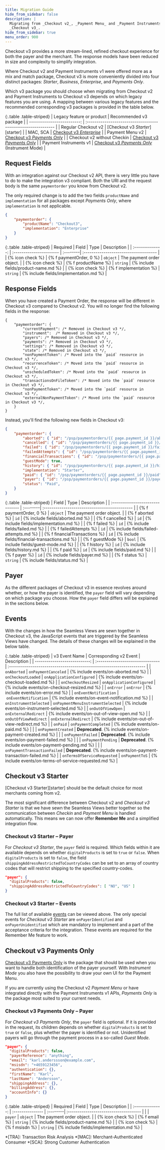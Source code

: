 ```yaml
---
title: Migration Guide
hide_from_sidebar: false
description: |
  Migrating from _Checkout v2_, _Payment Menu_ and _Payment Instruments_ to
  _Checkout v3_.
hide_from_sidebar: true
menu_order: 900
---
```


Checkout v3 provides a more stream-lined, refined checkout experience for both
the payer and the merchant. The response models have been reduced in size and
complexity to simplify integration.

Where Checkout v2 and Payment Instruments v1 were offered more as a mix and
match package, Checkout v3 is more conveniently divided into four distinct
packages: _Starter_, _Business_, _Enterprise_, and _Payments Only_.

Which v3 package you should choose when migrating from Checkout v2 and Payment
Instruments to Checkout v3 depends on which legacy features you are using. A
mapping between various legacy features and the recommended corresponding v3
packages is provided in the table below.

{:.table .table-striped}
| Legacy feature or product   | Recommended v3 package                                         |
| --------------------------: | :------------------------------------------------------------- |
| Regular Checkout v2         | [Checkout v3 _Starter_][starter]                               |
| MAC, SCA                    | [Checkout v3 _Enterprise_][enterprise]                         |
| Payment Menu v2             | [Checkout v3 _Payments Only_][payments-only]                   |
| Checkout v2 without Checkin | [Checkout v3 _Payments Only_][payments-only]                   |
| Payment Instruments v1      | [Checkout v3 _Payments Only_][payments-only] (Instrument Mode) |

## Request Fields

With an integration against our Checkout v2 API, there is very little you have
to do to make the integration v3 compliant. Both the URI and the request body
is the same `paymentorder` you know from Checkout v2.

The only required change is to add the two fields `productName` and
`implementation` for all packages except _Payments Only_, where `implementation`
is not applicable.

```json
{
    "paymentorder": {
        "productName": "Checkout3",
        "implementation": "Enterprise"
    }
}
```

{:.table .table-striped}
| Required         | Field                    | Type     | Description                            |
| :--------------: | :----------------------- | :--------| :------------------------------------- |
| {% icon check %} | {% f paymentOrder, 0 %}           | `object` | The payment order object.              |
| {% icon check %} | {% f productName %}    | `string` | {% include fields/product-name.md %}    |
| {% icon check %} | {% f implementation %} | `string` | {% include fields/implementation.md %} |

## Response Fields

When you have created a Payment Order, the response will be different in
Checkout v3 compared to Checkout v2. You will no longer find the following
fields in the response:

```jsonc
{
    "paymentorder": {
        "currentPayment": /* Removed in Checkout v3 */,
        "instrument":  /* Removed in Checkout v3 */,
        "payers": /* Removed in Checkout v3 */,
        "payments": /* Removed in Checkout v3 */,
        "settings": /* Removed in Checkout v3 */,
        "state": /* Removed in Checkout v3 */,
        "nonPaymentToken": /* Moved into the `paid` resource in Checkout v3 */,
        "recurrenceToken": /* Moved into the `paid` resource in Checkout v3 */,
        "unscheduledToken": /* Moved into the `paid` resource in Checkout v3 */,
        "transactionsOnFileToken": /* Noved into the `paid` resource in Checkout v3 */,
        "nonPaymentToken": /* Moved into the `paid` resource in Checkout v3 */,
        "externalNonPaymentToken": /* Moved into the `paid` resource in Checkout v3 */,
    }
}
```

Instead, you'll find the following new fields in Checkout v3:

```json
{
    "paymentorder": {
        "aborted": { "id": "/psp/paymentorders/{{ page.payment_id }}/aborted" },
        "cancelled": { "id": "/psp/paymentorders/{{ page.payment_id }}/cancelled" },
        "failed": { "id": "/psp/paymentorders/{{ page.payment_id }}/failed" },
        "failedAttempts": { "id": "/psp/paymentorders/{{ page.payment_id }}/failedattempts" },
        "financialTransactions": { "id": "/psp/paymentorders/{{ page.payment_id }}/financialtransactions" },
        "guestMode": true,
        "history": { "id": "/psp/paymentorders/{{ page.payment_id }}/history" },
        "implementation": "Starter",
        "paid": { "id": "/psp/paymentorders/{{ page.payment_id }}/paid" },
        "payer": { "id": "/psp/paymentorders/{{ page.payment_id }}/payers" },
        "status": "Paid",
    }
}
```

{:.table .table-striped}
| Field                            | Type     | Description                                    |
| :------------------------------- | :--------| :--------------------------------------------- |
| {% f paymentOrder, 0 %}                   | `object` | The payment order object.                      |
| {% f aborted %}                | `id`     | {% include fields/aborted.md %}                |
| {% f cancelled %}              | `id`     | {% include fields/implementation.md %}         |
| {% f failed %}                 | `id`     | {% include fields/failed.md %}                 |
| {% f failedAttempts %}         | `id`     | {% include fields/failed-attempts.md %}        |
| {% f financialTransactions %}  | `id`     | {% include fields/financial-transactions.md %} |
| {% f guestMode %}              | `bool`   | {% include fields/guest-mode.md %}             |
| {% f history %}                | `id`     | {% include fields/history.md %}                |
| {% f paid %}                   | `id`     | {% include fields/paid.md %}                   |
| {% f payer %}                  | `id`     | {% include fields/payer.md %}                  |
| {% f status %}                 | `string` | {% include fields/status.md %}                 |

## Payer

As the different packages of Checkout v3 in essence revolves around whether, or
how the payer is identified, the `payer` field will vary depending on which
package you choose. How the `payer` field differs will be explained in the
sections below.

## Events

With the changes in how the Seamless Views are sewn together in Checkout v3, the
JavaScript events that are triggered by the Seamless Views have changed. The
details of these changes will be explained in the below table.

{:.table .table-striped}
| v3 Event Name                 | Corresponding v2 Event            | Description                                                            |
| ----------------------------: | :-------------------------------- | :--------------------------------------------------------------------- |
| `onAborted`                   | `onPaymentCanceled`               | {% include events/on-aborted.md %}                                     |
| `onCheckoutLoaded`            | `onApplicationConfigured`         | {% include events/on-checkout-loaded.md %}                             |
| `onCheckoutResized`           | `onApplicationConfigured`         | {% include events/on-checkout-resized.md %}                            |
| `onError`                     | `onError`                         | {% include events/on-error.md %}                                       |
| `onEventNotification`         | `onEventNotification`             | {% include events/on-event-notification.md %}                          |
| `onInstrumentSelected`        | `onPaymentMenuInstrumentSelected` | {% include events/on-instrument-selected.md %}                         |
| `onOutOfViewOpen`             | `onExternalRedirect`              | {% include events/on-out-of-view-open.md %}                            |
| `onOutOfViewRedirect`         | `onExternalRedirect`              | {% include events/on-out-of-view-redirect.md %}                        |
| `onPaid`                      | `onPaymentCompleted`              | {% include events/on-paid.md %}                                        |
|                               | `onPaymentCreated`                | **Deprecated**. {% include events/on-payment-created.md %}             |
|                               | `onPaymentFailed`                 | **Deprecated**. {% include events/on-payment-failed.md %}              |
|                               | `onPaymentPending`                | **Deprecated**. {% include events/on-payment-pending.md %}             |
|                               | `onPaymentTransactionFailed`      | **Deprecated**. {% include events/on-payment-transaction-failed.md %}  |
| `onTermsOfServiceRequested`   | `onPaymentToS`                    | {% include events/on-terms-of-service-requested.md %}                  |

## Checkout v3 Starter

[Checkout v3 Starter][starter] should be the default choice for most merchants
coming from v2.

The most significant difference between Checkout v2 and _Checkout v3 Starter_ is
that we have sewn the Seamless Views better together so the communication
between _Checkin_ and _Payment Menu_ is handled automatically. This means we can
now offer **Remember Me** and a simplified integration flow.

### Checkout v3 Starter – Payer

For _Checkout v3 Starter_, the `payer` field is required. Which fields within it
are available depends on whether `digitalProducts` is set to `true` or `false`.
When `digitalProducts` is set to `false`, the field
`shippingAddressRestrictedToCountryCodes` can be set to an array of country
codes that will restrict shipping to the specified country-codes.

```json
"payer": {
  "digitalProducts": false,
  "shippingAddressRestrictedToCountryCodes": [ "NO", "US" ]
}
```

### Checkout v3 Starter – Events

The full list of available [events](#events) can be viewed above. The only
special events for _Checkout v3 Starter_ are `onPayerIdentified` and
`onPayerUnidentified` which are mandatory to implement and a part of the
acceptance criteria for the integration. These events are required for the
Remember Me feature to work.

## Checkout v3 Payments Only

[Checkout v3 Payments Only][payments-only] is the package that should be used
when you want to handle both identification of the payer yourself. With
_Instrument Mode_ you also have the possibility to draw your own UI for the
Payment Menu.

If you are currently using the Checkout v2 _Payment Menu_ or have integrated
directly with the Payment Instruments v1 APIs, _Payments Only_ is the package
most suited to your current needs.

### Checkout v3 Payments Only – Payer

For _Checkout v3 Payments Only_, the `payer` field is optional. If it is
provided in the request, its children depends on whether `digitalProducts` is
set to `true` or `false`, plus whether the payer is identified or not.
Unidentified payers will go through the payment process in a so-called _Guest
Mode_.

```json
"payer": {
  "digitalProducts": false,
  "payerReference": "anything",
  "email": "karl.anderssson@example.com",
  "msisdn": "+4659123456",
  "authentication": {},
  "firstName": "Karl",
  "lastName": "Andersson",
  "shippingAddress": {},
  "billingAddress": {},
  "accountInfo": {}
}
```

{:.table .table-striped}
| Required         | Field            | Type     | Description                            |
| :--------------: | :--------------- | :--------| :------------------------------------- |
|                  | `payer`          | `object` | The payment order object.              |
| {% icon check %} | {% f email %}  | `string` | {% include fields/product-name.md %}   |
| {% icon check %} | {% f msisdn %} | `string` | {% include fields/implementation.md %} |

*[TRA]: Transaction Risk Analysis
*[MAC]: Merchant-Authenticated Consumer
*[SCA]: Strong Customer Authentication

[enterprise]: /checkout-v3/enterprise
[payments-only]: /checkout-v3/payments-only
